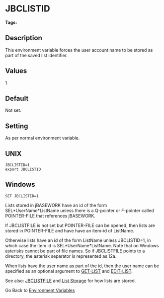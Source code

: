 # JBCLISTID

<PageHeader />

**Tags:**
<badge text='jbasework file' vertical='middle' />
<badge text='environment variables' vertical='middle' />
<badge text='list identifier' vertical='middle' />

## Description

This environment variable forces the user account name to be stored as part of the saved list identifier.

## Values

1

## Default

Not set.

## Setting

As per normal environment variable.

## UNIX

```
JBCLISTID=1
export JBCLISTID
```

## Windows

```
SET JBCLISTID=1
```

Lists stored in jBASEWORK have an id of the form SEL\*UserName\*ListName unless there is a Q-pointer or F-pointer called POINTER-FILE that references jBASEWORK.

If JBCLISTFILE is not set but POINTER-FILE can be opened, then lists are stored in POINTER-FILE and have have an item-id of ListName.

Otherwise lists have an id of the form ListName unless JBCLISTID=1, in which case the item id is SEL\*UserName\*ListName. Note that on Windows asterisks cannot be part of file names. So if JBCLISTFILE points to a directory, the asterisk separator is represented as ]2a.

When lists have the user name as part of the id, then the user name can be specified as an optional argument to [GET-LIST](./../../jbase/lists/get-list) and [EDIT-LIST](edit_list).

See also: [JBCLISTFILE](./../jbclistfile) and [List Storage](./../../jbase/lists/list-storage) for how lists are stored.

Go Back to [Environment Variables](./../README.md)
